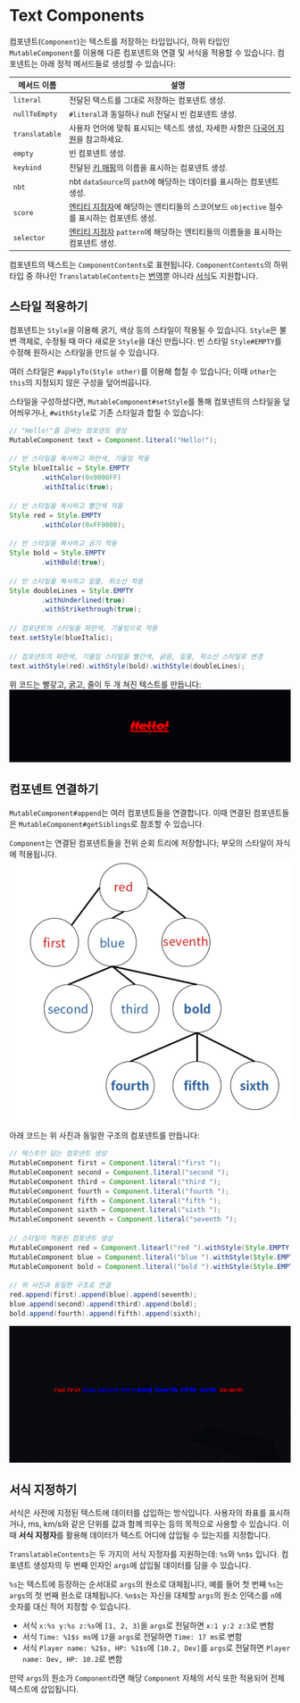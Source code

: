 Text Components
==================

컴포넨트(`Component`)는 텍스트를 저장하는 타입입니다, 하위 타입인 `MutableComponent`를 이용해 다른 컴포넨트와 연결 및 서식을 적용할 수 있습니다. 컴포넨트는 아래 정적 메서드들로 생성할 수 있습니다:

| 메서드 이름         | 설명                                                                     |
|----------------|------------------------------------------------------------------------|
| `literal`      | 전달된 텍스트를 그대로 저장하는 컴포넨트 생성.                                             |
| `nullToEmpty`  | `#literal`과 동일하나 null 전달시 빈 컴포넨트 생성.                                   |
| `translatable` | 사용자 언어에 맞춰 표시되는 텍스트 생성, 자세한 사항은 [다국어 지원][internationalization]을 참고하세요. |
| `empty`        | 빈 컴포넨트 생성.                                                             |
| `keybind`      | 전달된 [키 매핑][keymapping]의 이름을 표시하는 컴포넨트 생성.                              |
| `nbt`          | nbt `dataSource`의 `path`에 해당하는 데이터를 표시하는 컴포넨트 생성.                      |
| `score`        | [엔티티 지정자][selectors]에 해당하는 엔티티들의 스코어보드 `objective` 점수를 표시하는 컴포넨트 생성.   |
| `selector`     | [엔티티 지정자][selectors] `pattern`에 해당하는 엔티티들의 이름들을 표시하는 컴포넨트 생성.          |

컴포넨트의 텍스트는 `ComponentContents`로 표현됩니다. `ComponentContents`의 하위 타입 중 하나인 `TranslatableContents`는 [번역][internationalization]뿐 아니라 [서식][formatting]도 지원합니다.

스타일 적용하기
--------------

컴포넨트는 `Style`을 이용해 굵기, 색상 등의 스타일이 적용될 수 있습니다. `Style`은 불변 객체로, 수정될 때 마다 새로운 `Style`을 대신 만듭니다. 빈 스타일 `Style#EMPTY`를 수정해 원하시는 스타일을 만드실 수 있습니다.

여러 스타일은 `#applyTo(Style other)`를 이용해 합칠 수 있습니다; 이때 `other`는 `this`의 지정되지 않은 구성을 덮어씌웁니다.

스타일을 구성하셨다면, `MutableComponent#setStyle`를 통해 컴포넨트의 스타일을 덮어씌우거나, `#withStyle`로 기존 스타일과 합칠 수 있습니다:
```java
// "Hello!"를 감싸는 컴포넨트 생성
MutableComponent text = Component.literal("Hello!");

// 빈 스타일을 복사하고 파란색, 기울임 적용
Style blueItalic = Style.EMPTY
        .withColor(0x0000FF)
        .withItalic(true);

// 빈 스타일을 복사하고 빨간색 적용
Style red = Style.EMPTY 
        .withColor(0xFF0000);

// 빈 스타일을 복사하고 굵기 적용
Style bold = Style.EMPTY
        .withBold(true);

// 빈 스타일을 복사하고 밑줄, 취소선 적용
Style doubleLines = Style.EMPTY
        .withUnderlined(true)
        .withStrikethrough(true);

// 컴포넨트의 스타일을 파란색, 기울임으로 적용
text.setStyle(blueItalic);

// 컴포넨트의 파란색, 기울임 스타일을 빨간색, 굵음, 밑줄, 취소선 스타일로 변경
text.withStyle(red).withStyle(bold).withStyle(doubleLines);
```
위 코드는 빨갛고, 굵고, 줄이 두 개 쳐진 텍스트를 만듭니다:
![red_hello]

컴포넨트 연결하기
-------------------

`MutableComponent#append`는 여러 컴포넨트들을 연결합니다. 이때 연결된 컴포넨트들은 `MutableComponent#getSiblings`로 참조할 수 있습니다.

`Component`는 연결된 컴포넨트들을 전위 순회 트리에 저장합니다; 부모의 스타일이 자식에 적용됩니다.
![tree]

아래 코드는 위 사진과 동일한 구조의 컴포넨트를 만듭니다:
```java
// 텍스트만 담는 컴포넨트 생성
MutableComponent first = Component.literal("first ");
MutableComponent second = Component.literal("second ");
MutableComponent third = Component.literal("third ");
MutableComponent fourth = Component.literal("fourth ");
MutableComponent fifth = Component.literal("fifth ");
MutableComponent sixth = Component.literal("sixth ");
MutableComponent seventh = Component.literal("seventh ");

// 스타일이 적용된 컴포넨트 생성
MutableComponent red = Component.litearl("red ").withStyle(Style.EMPTY.withColor(0xFF0000));
MutableComponent blue = Component.literal("blue ").withStyle(Style.EMPTY.withColor(0x0000FF));
MutableComponent bold = Component.literal("bold ").withStyle(Style.EMPTY.withBold(true));

// 위 사진과 동일한 구조로 연결
red.append(first).append(blue).append(seventh);
blue.append(second).append(third).append(bold);
bold.append(fourth).append(fifth).append(sixth);
```
![style_annotated]

서식 지정하기
---------------

서식은 사전에 지정된 텍스트에 데이터를 삽입하는 방식입니다. 사용자의 좌표를 표시하거나, ms, km/s와 같은 단위를 값과 함께 띄우는 등의 목적으로 사용할 수 있습니다. 이때 **서식 지정자**를 활용해 데이터가 텍스트 어디에 삽입될 수 있는지를 지정합니다.

`TranslatableContents`는 두 가지의 서식 지정자를 지원하는데: `%s`와  `%n$s` 입니다. 컴포넨트 생성자의 두 번째 인자인 `args`에 삽입될 데이터를 담을 수 있습니다.

`%s`는 텍스트에 등장하는 순서대로 `args`의 원소로 대체됩니다, 예를 들어 첫 번째 `%s`는 `args`의 첫 번째 원소로 대체됩니다.
`%n$s`는 자신을 대체할 `args`의 원소 인덱스를 `n`에 숫자를 대신 적어 지정할 수 있습니다.
* 서식 `x:%s y:%s z:%s`에 `[1, 2, 3]`을 `args`로 전달하면 `x:1 y:2 z:3`로 변함
* 서식 `Time: %1$s ms`에 `17`을 `args`로 전달하면 `Time: 17 ms`로 변함
* 서식 `Player name: %2$s, HP: %1$s`에 `[10.2, Dev]`를 `args`로 전달하면 `Player name: Dev, HP: 10.2`로 변함

만약 `args`의 원소가 `Component`라면 해당 `Component` 자체의 서식 또한 적용되어 전체 텍스트에 삽입됩니다.

[internationalization]: ../concepts/internationalization.md
[selectors]: https://minecraft.wiki/w/Target_selectors
[red_hello]: /img/component_red_hello.png
[style_annotated]: /img/component_style_annotated.png
[formatting]: #서식-지정하기
[tree]: /img/component_graph.png
[keymapping]: ./keymappings.md
